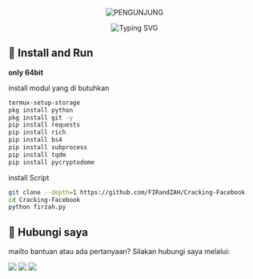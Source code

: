 <p align="center"> 
  <img src="https://visitor-badge.laobi.icu/badge?page_id=FIRandZAH.Cracking-Facebook&left_text=PENGUNJUNG&left_color=gray&right_color=green" alt="PENGUNJUNG"/>
</p>

<p align="center">
  <img src="https://readme-typing-svg.demolab.com?font=Fira+Code&pause=1000&color=00FF00&background=88888833&width=435&lines=scropt+Cracking+Facebook" alt="Typing SVG"/>
</p>

## 🚀 Install and Run
**only 64bit**

install modul yang di butuhkan

```sh
termux-setup-storage
pkg install python
pkg install git -y
pip install requests
pip install rich
pip install bs4
pip install subprocess
pip install tqdm 
pip install pycryptodome
```

install Script 

```sh
git clone --depth=1 https://github.com/FIRandZAH/Cracking-Facebook
cd Cracking-Facebook
python firzah.py
```

##  🤝  Hubungi saya

mailto bantuan atau ada pertanyaan?  Silakan hubungi saya melalui:

[![](https://img.shields.io/badge/Whatsapp-CHAT-red?logo=Whatsapp&logoColor=Brightgreen&labelColor=white)](https://wa.me/6283170597744)
[![](https://img.shields.io/badge/Facebook-blue?logo=Facebook&logoColor=blue&labelColor=white)](https://www.facebook.com/firzah.892352?mibextid=ZbWKwL)
[![](https://img.shields.io/badge/Email-Contact%20Me-blue?logo=mail&logoColor=white&labelColor=white)](mailto:firzah48@gmail.com)

